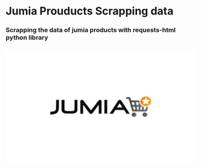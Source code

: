 # Jumia Prouducts Scrapping data 
### Scrapping the data of jumia products with **requests-html** python library
###

<div style="width:100%;text-align: center; background-color:white;"> <img align=middle src="https://github.com/Abdulrahmankhaled11/jumia-scraping/blob/main/photo.png" width="700px" height="300px">


